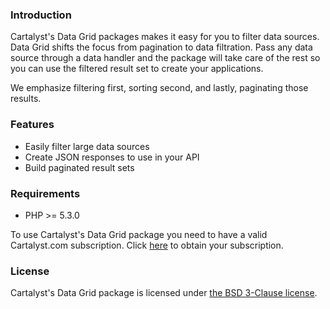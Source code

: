<a name="introduction"></a>
### Introduction

Cartalyst's Data Grid packages makes it easy for you to filter data sources. Data Grid shifts the focus from pagination to data filtration. Pass any data source through a data handler and the package will take care of the rest so you can use the filtered result set to create your applications.

We emphasize filtering first, sorting second, and lastly, paginating those results.

<a name="features"></a>
### Features

- Easily filter large data sources
- Create JSON responses to use in your API
- Build paginated result sets

<a name="requirements"></a>
### Requirements

- PHP >= 5.3.0

To use Cartalyst's Data Grid package you need to have a valid Cartalyst.com subscription. Click [here](https://www.cartalyst.com/pricing) to obtain your subscription.

<a name="license"></a>
### License

Cartalyst's Data Grid package is licensed under [the BSD 3-Clause license](/data-grid/overview/license).
